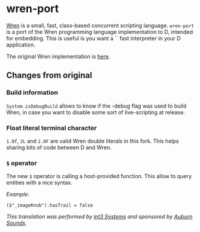 # wren-port

[Wren](https://wren.io/) is a small, fast, class-based concurrent scripting language.
`wren-port` is a port of the Wren programming language implementation to D, intended for embedding. This is useful is you want a `` fast interpreter in your D application.

The original Wren implementation is [here](https://github.com/wren-lang).


## Changes from original


### Build information

`System.isDebugBuild` allows to know if the -debug flag was used to build Wren, in case you want to disable some sort of live-scripting at release.

### Float literal terminal character

`1.0f`, `2L` and `2.0F` are valid Wren double literals in this fork.
This helps sharing bits of code between D and Wren.


### `$` operator

The new `$` operator is calling a host-provided function.
This allow to query entities with a nice syntax.

_Example:_
```wren
($"_imageKnob").hasTrail = false
```



_This translation was performed by [int3 Systems](https://0xcc.pw/) and sponsored by [Auburn Sounds](https://www.auburnsounds.com)._